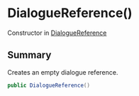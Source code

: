# DialogueReference()

Constructor in [DialogueReference](api/csharp/yarn.unity.dialoguereference.md)

## Summary


Creates an empty dialogue reference.


```csharp
public DialogueReference()
```

